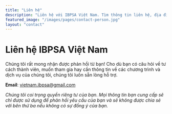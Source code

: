 ```yaml
---
title: "Liên hệ"
description: "Liên hệ với IBPSA Việt Nam. Tìm thông tin liên hệ, địa điểm văn phòng và cách kết nối với đội ngũ và cộng đồng của chúng tôi."
featured_image: "/images/pages/contact-person.jpg"
layout: "contact"
---
```


# Liên hệ IBPSA Việt Nam

Chúng tôi rất mong nhận được phản hồi từ bạn! Cho dù bạn có câu hỏi về tư cách thành viên, muốn tham gia hay cần thông tin về các chương trình và dịch vụ của chúng tôi, chúng tôi luôn sẵn lòng hỗ trợ.

**Email**: vietnam.ibpsa@gmail.com



_Chúng tôi coi trọng quyền riêng tư của bạn. Mọi thông tin bạn cung cấp sẽ chỉ được sử dụng để phản hồi yêu cầu của bạn và sẽ không được chia sẻ với bên thứ ba nếu không có sự đồng ý của bạn._
